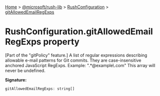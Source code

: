 [Home](./index) &gt; [@microsoft/rush-lib](./rush-lib.md) &gt; [RushConfiguration](./rush-lib.rushconfiguration.md) &gt; [gitAllowedEmailRegExps](./rush-lib.rushconfiguration.gitallowedemailregexps.md)

# RushConfiguration.gitAllowedEmailRegExps property

\[Part of the "gitPolicy" feature.\] A list of regular expressions describing allowable e-mail patterns for Git commits. They are case-insensitive anchored JavaScript RegExps. Example: ".\*@example\\.com" This array will never be undefined.

**Signature:**
```javascript
gitAllowedEmailRegExps: string[]
```

